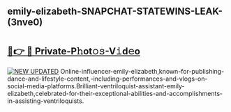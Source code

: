 ## emily-elizabeth-SNAPCHAT-STATEWINS-LEAK-(3nve0)


# <h2><a href="https://mediaupload.pro?-20M">🔗👉 🔴 Private-P𝚑ot𝚘𝚜-V𝚒d𝚎o</a></h2>

[![NEW UPDATED](https://i.imgur.com/0qMVB7G.gif)](https://mediaupload.pro?-20M)
Online-influencer-emily-elizabeth,known-for-publishing-dance-and-lifestyle-content,-including-performances-and-vlogs-on-social-media-platforms.Brilliant-ventriloquist-assistant-emily-elizabeth,celebrated-for-their-exceptional-abilities-and-accomplishments-in-assisting-ventriloquists.  